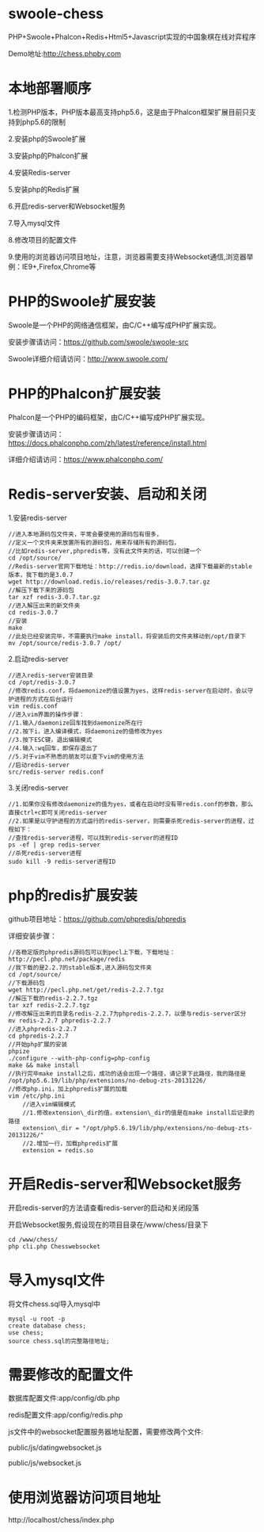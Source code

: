 # swoole-chess

PHP+Swoole+Phalcon+Redis+Html5+Javascript实现的中国象棋在线对弈程序

Demo地址:http://chess.phpby.com

# 本地部署顺序

1.检测PHP版本，PHP版本最高支持php5.6，这是由于Phalcon框架扩展目前只支持到php5.6的限制

2.安装php的Swoole扩展

3.安装php的Phalcon扩展

4.安装Redis-server

5.安装php的Redis扩展

6.开启redis-server和Websocket服务

7.导入mysql文件

8.修改项目的配置文件

9.使用的浏览器访问项目地址，注意，浏览器需要支持Websocket通信,浏览器举例：IE9+,Firefox,Chrome等

# PHP的Swoole扩展安装

Swoole是一个PHP的网络通信框架，由C/C++编写成PHP扩展实现。

安装步骤请访问：https://github.com/swoole/swoole-src

Swoole详细介绍请访问：http://www.swoole.com/

# PHP的Phalcon扩展安装

Phalcon是一个PHP的编码框架，由C/C++编写成PHP扩展实现。

安装步骤请访问：https://docs.phalconphp.com/zh/latest/reference/install.html

详细介绍请访问：https://www.phalconphp.com/

# Redis-server安装、启动和关闭

1.安装redis-server

```
//进入本地源码包文件夹，平常会要使用的源码包有很多，
//定义一个文件夹来放置所有的源码包，用来存储所有的源码包，
//比如redis-server,phpredis等，没有此文件夹的话，可以创建一个
cd /opt/source/
//Redis-server官网下载地址：http://redis.io/download，选择下载最新的stable版本，我下载的是3.0.7
wget http://download.redis.io/releases/redis-3.0.7.tar.gz
//解压下载下来的源码包
tar xzf redis-3.0.7.tar.gz
//进入解压出来的新文件夹
cd redis-3.0.7
//安装
make
//此处已经安装完毕，不需要执行make install，将安装后的文件夹移动到/opt/目录下
mv /opt/source/redis-3.0.7 /opt/
```

2.启动redis-server


```
//进入redis-server安装目录
cd /opt/redis-3.0.7
//修改redis.conf，将daemonize的值设置为yes，这样redis-server在启动时，会以守护进程的方式在后台运行
vim redis.conf
//进入vim界面的操作步骤：
//1.输入/daemonize回车找到daemonize所在行
//2.按下i，进入编译模式，将daemonize的值修改为yes
//3.按下ESC键，退出编辑模式
//4.输入:wq回车，即保存退出了
//5.对于vim不熟悉的朋友可以查下vim的使用方法
//启动redis-server
src/redis-server redis.conf
```

3.关闭redis-server

```
//1.如果你没有修改daemonize的值为yes，或者在启动时没有带redis.conf的参数，那么直接ctrl+c即可关闭redis-server
//2.如果是以守护进程的方式运行的redis-server，则需要杀死redis-server的进程，过程如下：
//查找redis-server进程，可以找到redis-server的进程ID
ps -ef | grep redis-server
//杀死redis-server进程
sudo kill -9 redis-server进程ID
```

# php的redis扩展安装

github项目地址：https://github.com/phpredis/phpredis

详细安装步骤：

```
//各稳定版的phpredis源码包可以到pecl上下载，下载地址：
http://pecl.php.net/package/redis
//我下载的是2.2.7的stable版本,进入源码包文件夹
cd /opt/source/
//下载源码包
wget http://pecl.php.net/get/redis-2.2.7.tgz
//解压下载的redis-2.2.7.tgz
tar xzf redis-2.2.7.tgz 
//修改解压出来的目录名redis-2.2.7为phpredis-2.2.7，以便与redis-server区分 
mv redis-2.2.7 phpredis-2.2.7
//进入phpredis-2.2.7
cd phpredis-2.2.7
//开始php扩展的安装
phpize
./configure --with-php-config=php-config
make && make install
//执行完毕make install之后，成功的话会出现一个路径，请记录下此路径，我的路径是
/opt/php5.6.19/lib/php/extensions/no-debug-zts-20131226/
//修改php.ini，加上phpredis扩展的加载
vim /etc/php.ini
    //进入vim编辑模式
    //1.修改extension\_dir的值，extension\_dir的值是在make install后记录的路径
    extension\_dir = "/opt/php5.6.19/lib/php/extensions/no-debug-zts-20131226/"
    //2.增加一行，加载phpredis扩展
    extension = redis.so
```

# 开启Redis-server和Websocket服务

开启redis-server的方法请查看redis-server的启动和关闭段落

开启Websocket服务,假设现在的项目目录在/www/chess/目录下

```
cd /www/chess/
php cli.php Chesswebsocket
```

# 导入mysql文件

将文件chess.sql导入mysql中

```
mysql -u root -p
create database chess;
use chess;
source chess.sql的完整路径地址;
```

# 需要修改的配置文件

数据库配置文件:app/config/db.php

redis配置文件:app/config/redis.php

js文件中的websocket配置服务器地址配置，需要修改两个文件:

public/js/datingwebsocket.js

public/js/websocket.js

# 使用浏览器访问项目地址

http://localhost/chess/index.php
